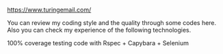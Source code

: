 https://www.turingemail.com/

You can review my coding style and the quality through some codes here. 
Also you can check my experience of the following technologies.

100% coverage testing code with Rspec + Capybara + Selenium
